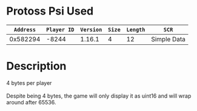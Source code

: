 # Protoss Psi Used

| `Address` | `Player ID` | `Version` | `Size` | `Length` | `SCR` |
| ---------- | ----------- | --------- | ------ | -------- | ---- |
| 0x582294 | -8244 | 1.16.1 | 4 | 12 | Simple Data |

# Description

4 bytes per player<br><br>Despite being 4 bytes, the game will only display it as uint16 and will wrap around after 65536.